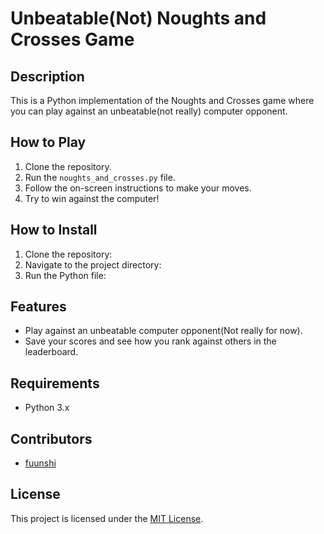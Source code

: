 # Unbeatable(Not) Noughts and Crosses Game

## Description
This is a Python implementation of the Noughts and Crosses game where you can play against an unbeatable(not really) computer opponent.

## How to Play
1. Clone the repository.
2. Run the `noughts_and_crosses.py` file.
3. Follow the on-screen instructions to make your moves.
4. Try to win against the computer!

## How to Install
1. Clone the repository:
2. Navigate to the project directory:
3. Run the Python file:

## Features
- Play against an unbeatable computer opponent(Not really for now).
- Save your scores and see how you rank against others in the leaderboard.

## Requirements
- Python 3.x

## Contributors
- [fuunshi](https://github.com/fuunshi)

## License
This project is licensed under the [MIT License](LICENSE).
